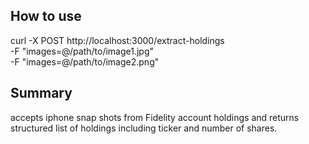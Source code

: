 ## How to use
curl -X POST http://localhost:3000/extract-holdings \
  -F "images=@/path/to/image1.jpg" \
  -F "images=@/path/to/image2.png"
## Summary
accepts iphone snap shots from Fidelity account holdings and returns structured list of holdings including ticker and number of shares.